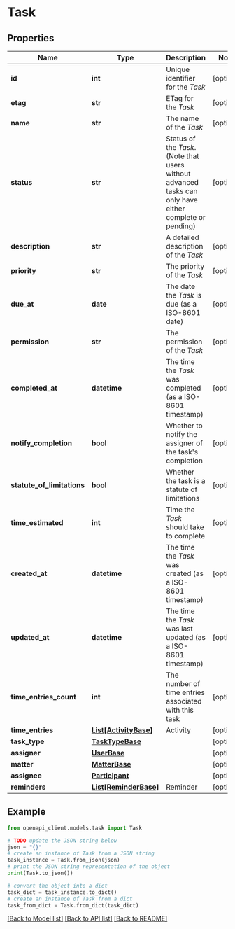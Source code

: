 # Task


## Properties

Name | Type | Description | Notes
------------ | ------------- | ------------- | -------------
**id** | **int** | Unique identifier for the *Task* | [optional] 
**etag** | **str** | ETag for the *Task* | [optional] 
**name** | **str** | The name of the *Task* | [optional] 
**status** | **str** | Status of the *Task*. (Note that users without advanced tasks can only have either complete or pending) | [optional] 
**description** | **str** | A detailed description of the *Task* | [optional] 
**priority** | **str** | The priority of the *Task* | [optional] 
**due_at** | **date** | The date the *Task* is due (as a ISO-8601 date) | [optional] 
**permission** | **str** | The permission of the *Task* | [optional] 
**completed_at** | **datetime** | The time the *Task* was completed (as a ISO-8601 timestamp) | [optional] 
**notify_completion** | **bool** | Whether to notify the assigner of the task&#39;s completion | [optional] 
**statute_of_limitations** | **bool** | Whether the task is a statute of limitations | [optional] 
**time_estimated** | **int** | Time the *Task* should take to complete | [optional] 
**created_at** | **datetime** | The time the *Task* was created (as a ISO-8601 timestamp) | [optional] 
**updated_at** | **datetime** | The time the *Task* was last updated (as a ISO-8601 timestamp) | [optional] 
**time_entries_count** | **int** | The number of time entries associated with this task | [optional] 
**time_entries** | [**List[ActivityBase]**](ActivityBase.md) | Activity | [optional] 
**task_type** | [**TaskTypeBase**](TaskTypeBase.md) |  | [optional] 
**assigner** | [**UserBase**](UserBase.md) |  | [optional] 
**matter** | [**MatterBase**](MatterBase.md) |  | [optional] 
**assignee** | [**Participant**](Participant.md) |  | [optional] 
**reminders** | [**List[ReminderBase]**](ReminderBase.md) | Reminder | [optional] 

## Example

```python
from openapi_client.models.task import Task

# TODO update the JSON string below
json = "{}"
# create an instance of Task from a JSON string
task_instance = Task.from_json(json)
# print the JSON string representation of the object
print(Task.to_json())

# convert the object into a dict
task_dict = task_instance.to_dict()
# create an instance of Task from a dict
task_from_dict = Task.from_dict(task_dict)
```
[[Back to Model list]](../README.md#documentation-for-models) [[Back to API list]](../README.md#documentation-for-api-endpoints) [[Back to README]](../README.md)


